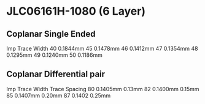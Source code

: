 # JLC06161H-1080 (6 Layer)

## Coplanar Single Ended
Imp	Trace Width
40	0.1844mm
45	0.1478mm
46	0.1412mm
47	0.1354mm
48	0.1295mm
49	0.1240mm
50	0.1186mm

## Coplanar Differential pair
Imp	Trace Width	Trace Spacing
80	0.1405mm	0.13mm
82	0.1400mm	0.15mm
85	0.1407mm	0.20mm
87	0.1402		0.25mm